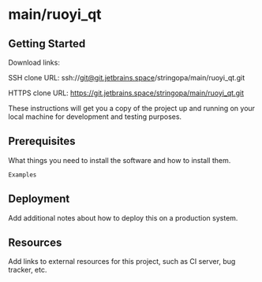 # main/ruoyi_qt



## Getting Started

Download links:

SSH clone URL: ssh://git@git.jetbrains.space/stringopa/main/ruoyi_qt.git

HTTPS clone URL: https://git.jetbrains.space/stringopa/main/ruoyi_qt.git



These instructions will get you a copy of the project up and running on your local machine for development and testing purposes.

## Prerequisites

What things you need to install the software and how to install them.

```
Examples
```

## Deployment

Add additional notes about how to deploy this on a production system.

## Resources

Add links to external resources for this project, such as CI server, bug tracker, etc.
